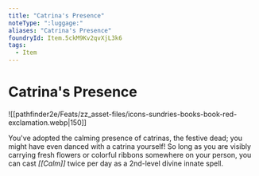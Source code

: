 ```yaml
---
title: "Catrina's Presence"
noteType: ":luggage:"
aliases: "Catrina's Presence"
foundryId: Item.5ckM9Kv2qvXjL3k6
tags:
  - Item
---
```


# Catrina's Presence
![[pathfinder2e/Feats/zz_asset-files/icons-sundries-books-book-red-exclamation.webp|150]]

You've adopted the calming presence of catrinas, the festive dead; you might have even danced with a catrina yourself! So long as you are visibly carrying fresh flowers or colorful ribbons somewhere on your person, you can cast _[[Calm]]_ twice per day as a 2nd-level divine innate spell.
